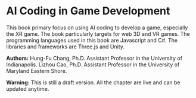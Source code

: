 # AI Coding in Game Development
This book primary focus on using AI coding to develop a game, especially the XR game. The book particularly targets for web 3D and VR games. The programming languages used in this book are Javascript and C#. The libraries and frameworks are Three.js and Unity.  

**Authors:**
Hung-Fu Chang, Ph.D. Assistant Professor in the University of Indianapolis.
Lizhou Cao, Ph.D. Assistant Professor in the University of Maryland Eastern Shore.

**Warning:**
This is still a draft version. All the chapter are live and can be updated anytime. 

